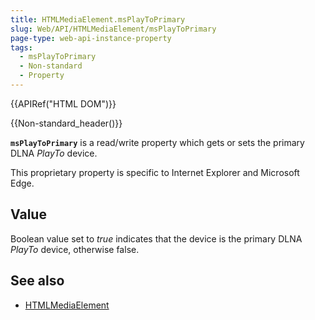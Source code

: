 ```yaml
---
title: HTMLMediaElement.msPlayToPrimary
slug: Web/API/HTMLMediaElement/msPlayToPrimary
page-type: web-api-instance-property
tags:
  - msPlayToPrimary
  - Non-standard
  - Property
---
```

{{APIRef("HTML DOM")}}

{{Non-standard_header()}}

**`msPlayToPrimary`** is a read/write property which gets or
sets the primary DLNA _PlayTo_ device.

This proprietary property is specific to Internet Explorer and Microsoft Edge.

## Value

Boolean value set to _true_ indicates that the device is the primary DLNA
_PlayTo_ device, otherwise false.

## See also

- [HTMLMediaElement](/en-US/docs/Web/API/HTMLMediaElement)
